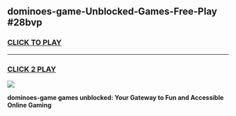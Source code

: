 
## dominoes-game-Unblocked-Games-Free-Play #28bvp
<h3>
<a href="https://us.freeplayer.one?title=dominoes-game&ref=9M">CLICK TO PLAY</a></h3>
<hr>

<h3>
<a href="https://us.freeplayer.one?title=dominoes-game&ref=9M">CLICK 2 PLAY</a>
  
</h3>

<a href="https://us.freeplayer.one?title=dominoes-game&ref=9M"><img src="https://clearcache.store/games.png"></a>


**dominoes-game games unblocked: Your Gateway to Fun and Accessible Online Gaming**
